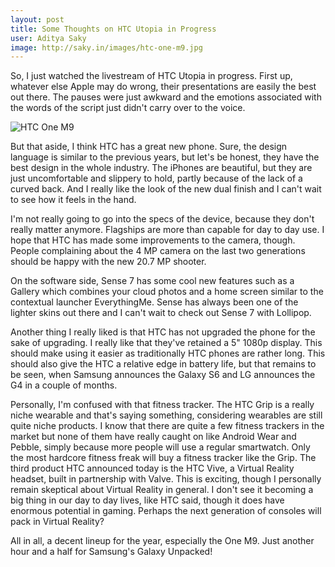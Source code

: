 ```yaml
---
layout: post
title: Some Thoughts on HTC Utopia in Progress
user: Aditya Saky
image: http://saky.in/images/htc-one-m9.jpg
---
```

So, I just watched the livestream of HTC Utopia in progress. First up, whatever else Apple may do wrong, their presentations are easily the best out there. The pauses were just awkward and the emotions associated with the words of the script just didn't carry over to the voice.

![HTC One M9](http://saky.in/images/htc-one-m9.jpg "Taken from Stuff")

But that aside, I think HTC has a great new phone. Sure, the design language is similar to the previous years, but let's be honest, they have the best design in the whole industry. The iPhones are beautiful, but they are just uncomfortable and slippery to hold, partly because of the lack of a curved back. And I really like the look of the new dual finish and I can't wait to see how it feels in the hand.

I'm not really going to go into the specs of the device, because they don't really matter anymore. Flagships are more than capable for day to day use. I hope that HTC has made some improvements to the camera, though. People complaining about the 4 MP camera on the last two generations should be happy with the new 20.7 MP shooter.

On the software side, Sense 7 has some cool new features such as a Gallery which combines your cloud photos and a home screen similar to the contextual launcher EverythingMe. Sense has always been one of the lighter skins out there and I can't wait to check out Sense 7 with Lollipop.

Another thing I really liked is that HTC has not upgraded the phone for the sake of upgrading. I really like that they've retained a 5" 1080p display. This should make using it easier as traditionally HTC phones are rather long. This should also give the HTC a relative edge in battery life, but that remains to be seen, when Samsung announces the Galaxy S6 and LG announces the G4 in a couple of months.

Personally, I'm confused with that fitness tracker. The HTC Grip is a really niche wearable and that's saying something, considering wearables are still quite niche products. I know that there are quite a few fitness trackers in the market but none of them have really caught on like Android Wear and Pebble, simply because more people will use a regular smartwatch. Only the most hardcore fitness freak will buy a fitness tracker like the Grip.
The third product HTC announced today is the HTC Vive, a Virtual Reality headset, built in partnership with Valve. This is exciting, though I personally remain skeptical about Virtual Reality in general. I don't see it becoming a big thing in our day to day lives, like HTC said, though it does have enormous potential in gaming. Perhaps the next generation of consoles will pack in Virtual Reality?

All in all, a decent lineup for the year, especially the One M9. Just another hour and a half for Samsung's Galaxy Unpacked!
